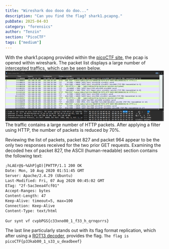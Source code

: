 ```yaml
---
title: "Wireshark doo dooo do doo..."
description: "Can you find the flag? shark1.pcapng."
pubDate: 2025-04-03
category: "forensics"
author: "Tenzin"
section: "PicoCTF"
tags: ["medium"]
---
```

With the shark1.pcapng provided within the [picoCTF site](https://play.picoctf.org/practice/challenge/115?page=1&search=wireshar), the pcap is opened within wireshark. The packet list displays a large number of intercepted traffics, which can be seen below. 
![WiresharkDoDoo_1](images/picoctf/wiresharkdoodooododoo/Wiresharkdodoo.png)
The traffic contains a large number of HTTP packets. After applying a filter using HTTP, the number of packets is reduced by 70%.

Reviewing the list of packets, packet 827 and packet 964 appear to be the only two responses received for the two prior GET requests. Examining the decoded hex of packet 827, the ASCII (human-readable) section contains the following text:
```
;hLAEr@$~%&hP]gD)[PHTTP/1.1 200 OK
Date: Mon, 10 Aug 2020 01:51:45 GMT
Server: Apache/2.4.29 (Ubuntu)
Last-Modified: Fri, 07 Aug 2020 00:45:02 GMT
ETag: "2f-5ac3eea4fcf01"
Accept-Ranges: bytes
Content-Length: 47
Keep-Alive: timeout=5, max=100
Connection: Keep-Alive
Content-Type: text/html

Gur synt vf cvpbPGS{c33xno00_1_f33_h_qrnqorrs}
```
The last line particularly stands out with its flag format replication, which after using a [ROT13 decoder](https://rot13.com/), provides the flag.
`The flag is picoCTF{p33kab00_1_s33_u_deadbeef}`